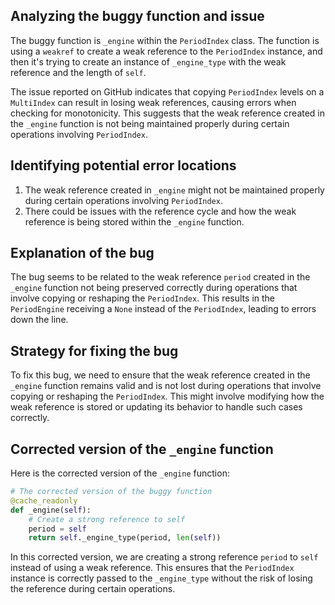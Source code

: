 ## Analyzing the buggy function and issue

The buggy function is `_engine` within the `PeriodIndex` class. The function is using a `weakref` to create a weak reference to the `PeriodIndex` instance, and then it's trying to create an instance of `_engine_type` with the weak reference and the length of `self`.

The issue reported on GitHub indicates that copying `PeriodIndex` levels on a `MultiIndex` can result in losing weak references, causing errors when checking for monotonicity. This suggests that the weak reference created in the `_engine` function is not being maintained properly during certain operations involving `PeriodIndex`.

## Identifying potential error locations

1. The weak reference created in `_engine` might not be maintained properly during certain operations involving `PeriodIndex`.
2. There could be issues with the reference cycle and how the weak reference is being stored within the `_engine` function.

## Explanation of the bug

The bug seems to be related to the weak reference `period` created in the `_engine` function not being preserved correctly during operations that involve copying or reshaping the `PeriodIndex`. This results in the `PeriodEngine` receiving a `None` instead of the `PeriodIndex`, leading to errors down the line.

## Strategy for fixing the bug

To fix this bug, we need to ensure that the weak reference created in the `_engine` function remains valid and is not lost during operations that involve copying or reshaping the `PeriodIndex`. This might involve modifying how the weak reference is stored or updating its behavior to handle such cases correctly.

## Corrected version of the `_engine` function

Here is the corrected version of the `_engine` function:

```python
# The corrected version of the buggy function
@cache_readonly
def _engine(self):
    # Create a strong reference to self
    period = self
    return self._engine_type(period, len(self))
``` 

In this corrected version, we are creating a strong reference `period` to `self` instead of using a weak reference. This ensures that the `PeriodIndex` instance is correctly passed to the `_engine_type` without the risk of losing the reference during certain operations.
